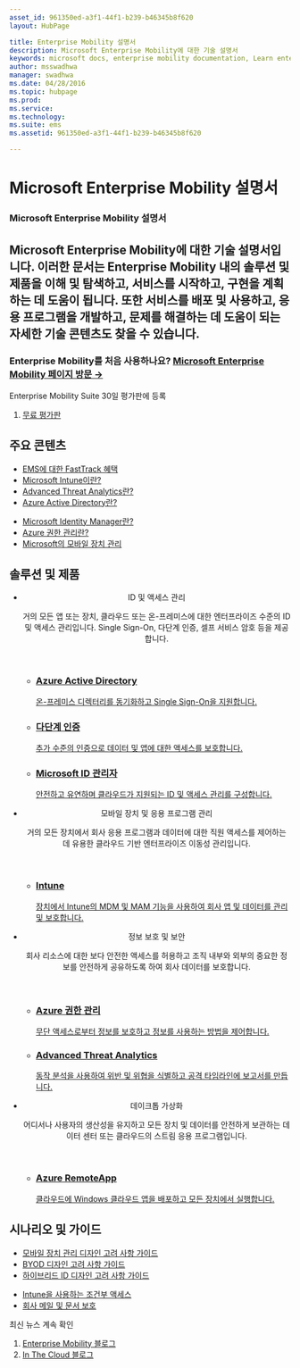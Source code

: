```yaml
---
asset_id: 961350ed-a3f1-44f1-b239-b46345b8f620
layout: HubPage

title: Enterprise Mobility 설명서  
description: Microsoft Enterprise Mobility에 대한 기술 설명서  
keywords: microsoft docs, enterprise mobility documentation, Learn enterprise mobility, enterprise mobility guide, enterprise mobility technical documentation  
author: msswadhwa  
manager: swadhwa  
ms.date: 04/28/2016  
ms.topic: hubpage  
ms.prod:   
ms.service:   
ms.technology:   
ms.suite: ems  
ms.assetid: 961350ed-a3f1-44f1-b239-b46345b8f620  

---
```

# Microsoft Enterprise Mobility 설명서
<article id="main">
    <section id="hero-content" class="graph">
        <h1>Microsoft Enterprise Mobility 설명서</h1>
        <h2>Microsoft Enterprise Mobility에 대한 기술 설명서입니다. 이러한 문서는 Enterprise Mobility 내의 솔루션 및 제품을 이해 및 탐색하고, 서비스를 시작하고, 구현을 계획하는 데 도움이 됩니다. 또한 서비스를 배포 및 사용하고, 응용 프로그램을 개발하고, 문제를 해결하는 데 도움이 되는 자세한 기술 콘텐츠도 찾을 수 있습니다.</h2>
        <h3>Enterprise Mobility를 처음 사용하나요? <a href="https://www.microsoft.com/en-us/server-cloud/enterprise-mobility/overview.aspx" target="_blank">Microsoft Enterprise Mobility 페이지 방문 &rarr;</a></h3>
    </section>
    <aside class="alert section-border">
        <p>Enterprise Mobility Suite 30일 평가판에 등록</p>
        <ol class="action-list">
        <li><a href="https://www.microsoft.com/en-us/server-cloud/enterprise-mobility/ems-trial.aspx" target="_blank" class="button-bordered button-translucent">무료 평가판</a></li>
        </ol>
    </aside>
    <section id="featured" class="container">
        <h2 class="section-heading"><span class="icon icon-lightbulb-checked"></span> 주요 콘텐츠</h2>
        <div class="features row">
            <ul class="column-half">
                <li><a href="/enterprise-mobility/solutions/fasttrack-center-benefit-for-enterprise-mobility-suite-ems">EMS에 대한 FastTrack 혜택</a></li>
                <li><a href="/intune/understand-explore/introduction-to-microsoft-intune">Microsoft Intune이란?</a></li>
                <li><a href="/advanced-threat-analytics/understand-explore/what-is-ata">Advanced Threat Analytics란?</a></li>
                <li><a href="/active-directory/active-directory-whatis">Azure Active Directory란?</a></li>
            </ul>
            <ul class="column-half">
                <li><a href="/microsoft-identity-manager/understand-explore/microsoft-identity-manager-2016">Microsoft Identity Manager란?</a></li>
                <li><a href="/rights-management/understand-explore/what-is-azure-rms">Azure 권한 관리란?</a></li>
                <li><a href="https://www.microsoft.com/itshowcase/Article/Content/588/Mobile-device-management-at-Microsoft" target="_blank">Microsoft의 모바일 장치 관리</a></li>
            </ul>
        </div>
    </section>
    <div id="journeys">
        <section class="container">
            <h2 class="section-heading"><span class="icon icon-inheritance"></span> 솔루션 및 제품</h2>
            <ul class="journeys-list">
                <li class="journey-step">
                    <header class="journey-step-header row">
                            <div class="title column-third">
                                <span class="icon icon-connect"></span>
                                <p>ID 및 액세스 관리</p>
                            </div>
                            <p class="description column-two-thirds">거의 모든 앱 또는 장치, 클라우드 또는 온-프레미스에 대한 엔터프라이즈 수준의 ID 및 액세스 관리입니다. Single Sign-On, 다단계 인증, 셀프 서비스 암호 등을 제공합니다.
                            </p>
                    </header>
                    <section class="journey-step-elements content">
                        <ul class="row">
                            <li class="column column-third">
                                <a href="/active-directory/">
                                <h3>Azure Active Directory</h3>
                                <p>온-프레미스 디렉터리를 동기화하고 Single Sign-On을 지원합니다.</p>
                                </a>
                            </li>
                            <li class="column column-third">
                                <a href="/multi-factor-authentication/">
                                <h3>다단계 인증</h3>
                                <p>추가 수준의 인증으로 데이터 및 앱에 대한 액세스를 보호합니다.</p>
                                </a>
                            </li>
                            <li class="column column-third">
                                <a href="/microsoft-identity-manager/">
                                <h3>Microsoft ID 관리자</h3>
                                <p>안전하고 유연하며 클라우드가 지원되는 ID 및 액세스 관리를 구성합니다.</p>
                                </a>
                            </li>
                        </ul>
                    </section>
                </li>
                <li class="journey-step">
                    <header class="journey-step-header row">
                            <div class="title column-third">
                                <span class="icon icon-mobile"></span>
                                <p>모바일 장치 및 응용 프로그램 관리</p>
                            </div>
                            <p class="description column-two-thirds">거의 모든 장치에서 회사 응용 프로그램과 데이터에 대한 직원 액세스를 제어하는 데 유용한 클라우드 기반 엔터프라이즈 이동성 관리입니다.
                            </p>
                    </header>
                    <section class="journey-step-elements content">
                        <ul class="row">
                            <li class="column column-third">
                                <a href="/intune/">
                                <h3>Intune</h3>
                                <p>장치에서 Intune의 MDM 및 MAM 기능을 사용하여 회사 앱 및 데이터를 관리 및 보호합니다.</p>
                                </a>
                            </li>
                        </ul>
                    </section>
                </li>
                <li class="journey-step">
                    <header class="journey-step-header row">
                            <div class="title column-third">
                                <span class="icon icon-shield"></span>
                                <p>정보 보호 및 보안</p>
                            </div>
                            <p class="description column-two-thirds">회사 리소스에 대한 보다 안전한 액세스를 허용하고 조직 내부와 외부의 중요한 정보를 안전하게 공유하도록 하여 회사 데이터를 보호합니다.
                            </p>
                    </header>
                    <section class="journey-step-elements content">
                        <ul class="row">
                            <li class="column column-third">
                                <a href="/rights-management/">
                                <h3>Azure  권한 관리</h3>
                                <p>무단 액세스로부터 정보를 보호하고 정보를 사용하는 방법을 제어합니다.</p>
                                </a>
                            </li>
                            <li class="column column-third">
                                <a href="/advanced-threat-analytics/">
                                <h3>Advanced Threat Analytics</h3>
                                <p>동작 분석을 사용하여 위반 및 위협을 식별하고 공격 타임라인에 보고서를 만듭니다.</p>
                                </a>
                            </li>
                        </ul>
                    </section>
                </li>
                <li class="journey-step">
                    <header class="journey-step-header row">
                        <div class="title column-third">
                        <span class="icon icon-desktops"></span>
                        <p>데이크톱 가상화</p>
                        </div>
                        <p class="description column-two-thirds">어디서나 사용자의 생산성을 유지하고 모든 장치 및 데이터를 안전하게 보관하는 데이터 센터 또는 클라우드의 스트림 응용 프로그램입니다.
                        </p>
                    </header>
                    <section class="journey-step-elements content">
                        <ul class="row">
                        <li class="column column-third">
                            <a href="/remoteapp/">
                            <h3>Azure RemoteApp</h3>
                            <p>클라우드에 Windows 클라우드 앱을 배포하고 모든 장치에서 실행합니다.</p>
                            </a>
                        </li>
                        </ul>
                    </section>
                </li>
            </ul>
        </section>
    </div>
    <div class="section-border">
        <section class="resources container">
            <h2 class="section-heading"><span class="icon icon-note"></span> 시나리오 및 가이드</h2>
            <div class="resource-list row">
                <ul class="column-half">
                    <li><a href="./solutions/mdm-design-considerations-guide.md">모바일 장치 관리 디자인 고려 사항 가이드</a></li>
                    <li><a href="./solutions/byod-design-considerations-guide.md">BYOD 디자인 고려 사항 가이드</a></li>
                    <li><a href="/active-directory/active-directory-hybrid-identity-design-considerations-overview">하이브리드 ID 디자인 고려 사항 가이드</a></li>
                </ul>
                <ul class="column-half">
                    <li><a href="./solutions/conditional-access-intune.md">Intune을 사용하는 조건부 액세스</a></li>
                    <li><a href="./solutions/architecture-guidance-for-protecting-company-email-and-documents.md">회사 메일 및 문서 보호</a></li>
                </ul>
            </div>
        </section>
    </div>
    <aside class="alert alert-social">
        <p>최신 뉴스 계속 확인</p>
        <ol class="action-list">
            <li><a href="https://blogs.technet.microsoft.com/enterprisemobility/" target="_blank" class="button-bordered button-translucent">Enterprise Mobility 블로그</a></li>
            <li><a href="https://blogs.technet.microsoft.com/in_the_cloud/" target="_blank" class="button-bordered button-translucent">In The Cloud 블로그</a></li>
        </ol>
    </aside>
</article>


<!--HONumber=May16_HO4-->


